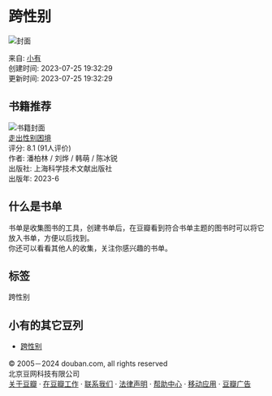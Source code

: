 # 跨性别

![封面](https://img1.doubanio.com/dae/merged_cover/img_handler/doulist_cover/round_rec/155862454-20230725193229)

来自: [小有](https://www.douban.com/people/272527496/)  
创建时间: 2023-07-25 19:32:29  
更新时间: 2023-07-25 19:32:29  

## 书籍推荐

![书籍封面](https://img3.doubanio.com/view/subject/l/public/s34605067.jpg)  
[走出性别困境](https://book.douban.com/subject/36473977/)  
评分: 8.1 (91人评价)  
作者: 潘柏林 / 刘烨 / 韩萌 / 陈冰锐  
出版社: 上海科学技术文献出版社  
出版年: 2023-6  

## 什么是书单

书单是收集图书的工具，创建书单后，在豆瓣看到符合书单主题的图书时可以将它放入书单，方便以后找到。  
你还可以看看其他人的收集，关注你感兴趣的书单。

## 标签

跨性别

## 小有的其它豆列

- [跨性别](https://www.douban.com/doulist/155862454/)

© 2005－2024 douban.com, all rights reserved  
北京豆网科技有限公司  
[关于豆瓣](https://www.douban.com/about) · [在豆瓣工作](https://www.douban.com/jobs) · [联系我们](https://www.douban.com/about?topic=contactus) · [法律声明](https://www.douban.com/about/legal) · [帮助中心](https://help.douban.com/?app=main) · [移动应用](https://www.douban.com/doubanapp/) · [豆瓣广告](https://www.douban.com/partner/)
<!-- tcd_original_link https://m.douban.com/doulist/155862454/ -->
